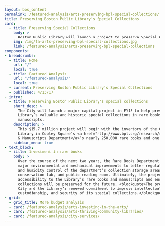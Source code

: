 ```yaml
---
layout: bos_content
permalink: /featured-analysis/arts-preserving-bpl-special-collections/
title: Preserving Boston Public Library's Special Collections
card:
  - title: Preserving Special Collections
    body: >
      Boston Public Library will launch a project to preserve Special Collections. 
    img: /img/fa-arts-preserving-bpl-special-collections.jpg
    link: /featured-analysis/arts-preserving-bpl-special-collections
components:
- breadcrumbs:
  - title: Home
    url: "/"
    local: true
  - title: Featured Analysis
    url: "/featured-analysis/"
    local: true
  - current: Preserving Boston Public Library's Special Collections
  - published: 4/13/17
- intro:
  - title: Preserving Boston Public Library's special collections
    short_desc: >
      The City will launch a major capital project in FY18 to help preserve the 
      Library’s valuable and historic special collections in rare books and 
      manuscripts. 
    description: >
      This $15.7 million project will begin with the inventory of the Central 
      Library in Copley Square’s <a href="http://www.bpl.org/research/rb/">Rare Books 
      & Manuscripts Department</a>’s nearly 250,000 rare books and one million manuscripts. 
    sidebar_menu: true
- text_block:
  - title: Investment in rare books
    body: >
      Over the course of the next two years, the Rare Books Department will receive 
      major environmental and mechanical improvements to better regulate temperature 
      and humidity control of the department’s collection storage areas, staff spaces, 
      conservation lab, and public reading room. Ultimately, the project will increase 
      accessibility to the Library’s rare books and manuscripts and ensure the 
      collections will be preserved for the future. <blockquote>The project continues the 
      City and the Library’s renewed commitment to improve intellectual control, 
      custodianship, and security of its special collections.</blockquote>
- grid:
  - grid_title: More budget analysis
  - card: /featured-analysis/arts-investing-in-the-arts/
  - card: /featured-analysis/arts-thriving-community-libraries/
  - card: /featured-analysis/city-services/
---
```

